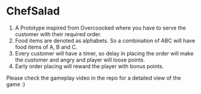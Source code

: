 # ChefSalad


1) A Prototype inspired from Overcoocked where you have to serve the customer with their required order.
2) Food items are denoted as alphabets. So a combination of ABC will have food items of A, B and C. 
3) Every customer will have a timer, so delay in placing the order will make the customer and angry and player will loose points.
4) Early order placing will reward the player with bonus points. 


Please check the gameplay video in the repo for a detailed view of the game :)

